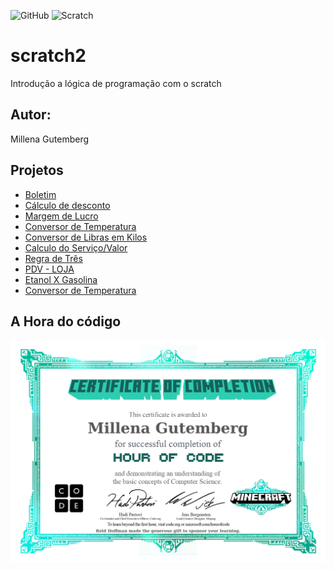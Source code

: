 ![GitHub](https://img.shields.io/github/license/mgutemb/Scratch?style=flat-square)
![Scratch](https://github.com/mlngutt/Scratch/blob/main/asstes/icons/scratch.ong?raw=true)

# scratch2
Introdução a lógica de programação com o scratch
## Autor: 
Millena Gutemberg

## Projetos
- [Boletim](https://scratch.mit.edu/projects/881969854/)
- [Cálculo de desconto](https://scratch.mit.edu/projects/883244312/)
- [Margem de Lucro](https://scratch.mit.edu/projects/885322460/)
- [Conversor de Temperatura](https://scratch.mit.edu/projects/885326051/)
- [Conversor de Libras em Kilos](https://scratch.mit.edu/projects/885346942/)
- [Calculo do Serviço/Valor](https://scratch.mit.edu/projects/885348332/)
- [Regra de Três](https://scratch.mit.edu/projects/886033332/)
- [PDV - LOJA](https://scratch.mit.edu/projects/886033332)
- [Etanol X Gasolina](https://scratch.mit.edu/projects/887244417/)
- [Conversor de Temperatura](https://scratch.mit.edu/projects/888442996/editor/)
  
  

## A Hora do código
![certificado](https://github.com/mgutemb/scratch/blob/main/assets/certificado.jpg)
  
